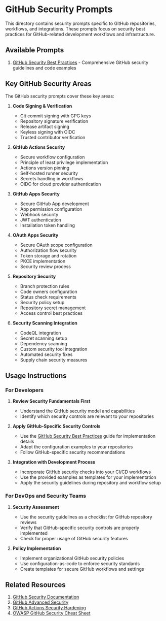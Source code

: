 # GitHub Security Prompts

This directory contains security prompts specific to GitHub repositories, workflows, and integrations. These prompts focus on security best practices for GitHub-related development workflows and infrastructure.

## Available Prompts

1. [GitHub Security Best Practices](./github-security.md) - Comprehensive GitHub security guidelines and code examples

## Key GitHub Security Areas

The GitHub security prompts cover these key areas:

1. **Code Signing & Verification**
   - Git commit signing with GPG keys
   - Repository signature verification
   - Release artifact signing
   - Keyless signing with OIDC
   - Trusted contributor verification

2. **GitHub Actions Security**
   - Secure workflow configuration
   - Principle of least privilege implementation
   - Actions version pinning
   - Self-hosted runner security
   - Secrets handling in workflows
   - OIDC for cloud provider authentication

3. **GitHub Apps Security**
   - Secure GitHub App development
   - App permission configuration
   - Webhook security
   - JWT authentication
   - Installation token handling

4. **OAuth Apps Security**
   - Secure OAuth scope configuration
   - Authorization flow security
   - Token storage and rotation
   - PKCE implementation
   - Security review process

5. **Repository Security**
   - Branch protection rules
   - Code owners configuration
   - Status check requirements
   - Security policy setup
   - Repository secret management
   - Access control best practices

6. **Security Scanning Integration**
   - CodeQL integration
   - Secret scanning setup
   - Dependency scanning
   - Custom security tool integration
   - Automated security fixes
   - Supply chain security measures

## Usage Instructions

### For Developers

1. **Review Security Fundamentals First**
   - Understand the GitHub security model and capabilities
   - Identify which security controls are relevant to your repositories

2. **Apply GitHub-Specific Security Controls**
   - Use the [GitHub Security Best Practices](./github-security.md) guide for implementation details
   - Adapt the configuration examples to your repositories
   - Follow GitHub-specific security recommendations

3. **Integration with Development Process**
   - Incorporate GitHub security checks into your CI/CD workflows
   - Use the provided examples as templates for your implementation
   - Apply the security guidelines during repository and workflow setup

### For DevOps and Security Teams

1. **Security Assessment**
   - Use the security guidelines as a checklist for GitHub repository reviews
   - Verify that GitHub-specific security controls are properly implemented
   - Check for proper usage of GitHub security features

2. **Policy Implementation**
   - Implement organizational GitHub security policies
   - Use configuration-as-code to enforce security standards
   - Create templates for secure GitHub workflows and settings

## Related Resources

1. [GitHub Security Documentation](https://docs.github.com/en/code-security)
2. [GitHub Advanced Security](https://github.com/features/security)
3. [GitHub Actions Security Hardening](https://docs.github.com/en/actions/security-guides)
4. [OWASP GitHub Security Cheat Sheet](https://cheatsheetseries.owasp.org/cheatsheets/Github_Security_Cheat_Sheet.html)
